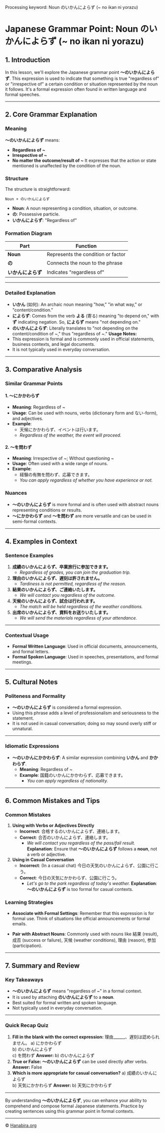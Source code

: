 Processing keyword: Noun のいかんによらず (~ no ikan ni yorazu)
# Japanese Grammar Point: Noun のいかんによらず (~ no ikan ni yorazu)

## 1. Introduction
In this lesson, we'll explore the Japanese grammar point **〜のいかんによらず**. This expression is used to indicate that something is true "regardless of" or "irrespective of" a certain condition or situation represented by the noun it follows. It's a formal expression often found in written language and formal speeches.

---
## 2. Core Grammar Explanation
### Meaning
**〜のいかんによらず** means:
- **Regardless of ~**
- **Irrespective of ~**
- **No matter the outcome/result of ~**
It expresses that the action or state mentioned is unaffected by the condition of the noun.
### Structure
The structure is straightforward:
```plaintext
Noun + のいかんによらず
```
- **Noun**: A noun representing a condition, situation, or outcome.
- **の**: Possessive particle.
- **いかんによらず**: "Regardless of"
### Formation Diagram
| Part                 | Function                               |
|----------------------|----------------------------------------|
| **Noun**             | Represents the condition or factor     |
| **の**               | Connects the noun to the phrase        |
| **いかんによらず**   | Indicates "regardless of"              |
---
### Detailed Explanation
- **いかん** (如何): An archaic noun meaning "how," "in what way," or "content/condition."
- **によらず**: Comes from the verb **よる** (寄る) meaning "to depend on," with **ず** indicating negation. So, **によらず** means "not depending on."
- **のいかんによらず**: Literally translates to "not depending on the content/condition of ~," thus "regardless of ~."
**Usage Notes:**
- This expression is formal and is commonly used in official statements, business contexts, and legal documents.
- It is not typically used in everyday conversation.
---
## 3. Comparative Analysis
### Similar Grammar Points
#### 1. 〜にかかわらず
- **Meaning**: Regardless of ~
- **Usage**: Can be used with nouns, verbs (dictionary form and ない-form), and adjectives.
- **Example**: 
  - 天候にかかわらず、イベントは行います。
  - *Regardless of the weather, the event will proceed.*
#### 2. 〜を問わず
- **Meaning**: Irrespective of ~; Without questioning ~
- **Usage**: Often used with a wide range of nouns.
- **Example**: 
  - 経験の有無を問わず、応募できます。
  - *You can apply regardless of whether you have experience or not.*
### Nuances
- **〜のいかんによらず** is more formal and is often used with abstract nouns representing conditions or results.
- **〜にかかわらず** and **〜を問わず** are more versatile and can be used in semi-formal contexts.
---
## 4. Examples in Context
### Sentence Examples
1. **成績のいかんによらず、卒業旅行に参加できます。**
   - *Regardless of grades, you can join the graduation trip.*
2. **理由のいかんによらず、遅刻は許されません。**
   - *Tardiness is not permitted, regardless of the reason.*
3. **結果のいかんによらず、ご連絡いたします。**
   - *We will contact you regardless of the outcome.*
4. **天候のいかんによらず、試合は行われます。**
   - *The match will be held regardless of the weather conditions.*
5. **出席のいかんによらず、資料をお送りいたします。**
   - *We will send the materials regardless of your attendance.*
---
### Contextual Usage
- **Formal Written Language**: Used in official documents, announcements, and formal letters.
- **Formal Spoken Language**: Used in speeches, presentations, and formal meetings.
---
## 5. Cultural Notes
### Politeness and Formality
- **〜のいかんによらず** is considered a formal expression.
- Using this phrase adds a level of professionalism and seriousness to the statement.
- It is not used in casual conversation; doing so may sound overly stiff or unnatural.
---
### Idiomatic Expressions
- **〜のいかんにかかわらず**: A similar expression combining **いかん** and **かかわらず**.
  - **Meaning**: Regardless of ~
  - **Example**: 国籍のいかんにかかわらず、応募できます。
    - *You can apply regardless of nationality.*
---
## 6. Common Mistakes and Tips
### Common Mistakes
1. **Using with Verbs or Adjectives Directly**
   - **Incorrect**: 合格するのいかんによらず、連絡します。
   - **Correct**: 合否のいかんによらず、連絡します。
     - *We will contact you regardless of the pass/fail result.*
   **Explanation**: Ensure that **〜のいかんによらず** follows a **noun**, not a verb or adjective.
2. **Using in Casual Conversation**
   - **Incorrect**: (In a casual chat) 今日の天気のいかんによらず、公園に行こう。
   - **Correct**: 今日の天気にかかわらず、公園に行こう。
     - *Let's go to the park regardless of today's weather.*
   **Explanation**: **〜のいかんによらず** is too formal for casual contexts.
### Learning Strategies
- **Associate with Formal Settings**: Remember that this expression is for formal use. Think of situations like official announcements or formal emails.
  
- **Pair with Abstract Nouns**: Commonly used with nouns like 結果 (result), 成否 (success or failure), 天候 (weather conditions), 理由 (reason), 参加 (participation).
---
## 7. Summary and Review
### Key Takeaways
- **〜のいかんによらず** means "regardless of ~" in a formal context.
- It is used by attaching **のいかんによらず** to a **noun**.
- Best suited for formal written and spoken language.
- Not typically used in everyday conversation.
---
### Quick Recap Quiz
1. **Fill in the blank with the correct expression:**
   理由______、遅刻は認められません。
   a) にかかわらず  
   b) のいかんによらず  
   c) を問わず
   **Answer:** b) のいかんによらず
2. **True or False:**
   **〜のいかんによらず** can be used directly after verbs.
   **Answer:** False
3. **Which is more appropriate for casual conversation?**
   a) 成績のいかんによらず  
   b) 天気にかかわらず
   **Answer:** b) 天気にかかわらず
---
By understanding **〜のいかんによらず**, you can enhance your ability to comprehend and compose formal Japanese statements. Practice by creating sentences using this grammar point in formal contexts.


---

© [Hanabira.org](https://hanabira.org)
